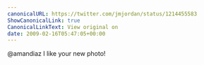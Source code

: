 ```yaml
---
canonicalURL: https://twitter.com/jmjordan/status/1214455583
ShowCanonicalLink: true
CanonicalLinkText: View original on
date: 2009-02-16T05:47:05+00:00
---
```

@amandiaz I like your new photo!
